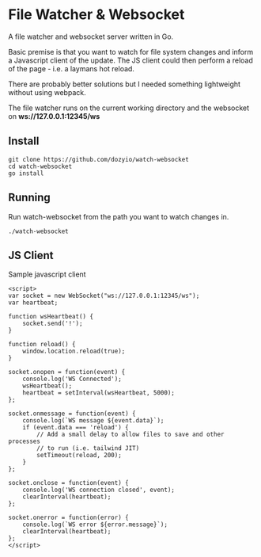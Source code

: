 # File Watcher & Websocket

A file watcher and websocket server written in Go.

Basic premise is that you want to watch for file system changes and inform a
Javascript client of the update. The JS client could then perform a reload of
the page - i.e. a laymans hot reload.

There are probably better solutions but I needed something lightweight without
using webpack.

The file watcher runs on the current working directory and the websocket on
**ws://127.0.0.1:12345/ws**

## Install
    git clone https://github.com/dozyio/watch-websocket
    cd watch-websocket
    go install

## Running

Run watch-websocket from the path you want to watch changes in.

    ./watch-websocket

## JS Client

Sample javascript client

    <script>
    var socket = new WebSocket("ws://127.0.0.1:12345/ws");
    var heartbeat;

    function wsHeartbeat() {
        socket.send('!');
    }

    function reload() {
        window.location.reload(true);
    }

    socket.onopen = function(event) {
        console.log('WS Connected');
        wsHeartbeat();
        heartbeat = setInterval(wsHeartbeat, 5000);
    };

    socket.onmessage = function(event) {
        console.log(`WS message ${event.data}`);
        if (event.data === 'reload') {
            // Add a small delay to allow files to save and other processes
            // to run (i.e. tailwind JIT)
            setTimeout(reload, 200);
        }
    };

    socket.onclose = function(event) {
        console.log('WS connection closed', event);
        clearInterval(heartbeat);
    };

    socket.onerror = function(error) {
        console.log(`WS error ${error.message}`);
        clearInterval(heartbeat);
    };
    </script>
